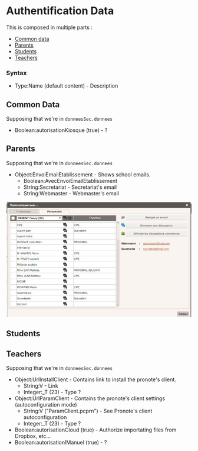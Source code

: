 # Authentification Data

This is composed in multiple parts :
- [Common data](#common-data)
- [Parents](#parents)
- [Students](#students)
- [Teachers](#teachers)

### Syntax

- Type:Name (default content) - Description
    

## Common Data
Supposing that we're in `donneesSec.donnees`

- Boolean:autorisationKiosque (true) - ?

## Parents
Supposing that we're in `donneesSec.donnees`

- Object:EnvoiEmailEtablissement - Shows school emails.
    + Boolean:AvecEnvoiEmailEtablissement
    + String:Secretariat - Secretariat's email
    + String:Webmaster - Webmaster's email

![What it does](../img/envoi_email_etablissement.jpg)

## Students

## Teachers
Supposing that we're in `donneesSec.donnees`

- Object:UrlInstallClient - Contains link to install the pronote's client.
    + String:V - Link
    + Integer:_T (23) - Type ?
- Object:UrlParamClient - Contains the pronote's client settings (autoconfiguration mode)
    + String:V ("ParamClient.pcprn") - See Pronote's client autoconfiguration
    + Integer:_T (23) - Type ?
- Boolean:autorisationCloud (true) - Authorize importating files from Dropbox, etc...
- Boolean:autorisationIManuel (true) - ?
